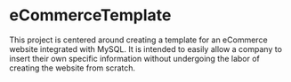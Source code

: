 # eCommerceTemplate
This project is centered around creating a template for an eCommerce website integrated with MySQL. It is intended to easily allow a company to insert their own specific information without undergoing the labor of creating the website from scratch. 
